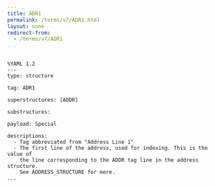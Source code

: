 ```yaml
---
title: ADR1
permalink: /terms/v7/ADR1.html
layout: none
redirect-from:
  - /terms/v7/ADR1
...
```


```

%YAML 1.2
---
type: structure

tag: ADR1

superstructures: [ADDR]

substructures:

payload: Special

descriptions:
  - Tag abbreviated from "Address Line 1"
  - The first line of the address, used for indexing. This is the value of
    the line corresponding to the ADDR tag line in the address structure.
    See ADDRESS_STRUCTURE for more.
...

```